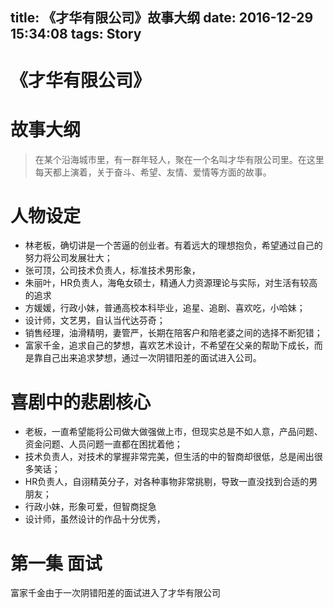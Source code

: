 title: 《才华有限公司》故事大纲
date: 2016-12-29 15:34:08
tags: Story
---

# 《才华有限公司》

# 故事大纲

> 在某个沿海城市里，有一群年轻人，聚在一个名叫才华有限公司里。在这里每天都上演着，关于奋斗、希望、友情、爱情等方面的故事。
<!-- more -->
# 人物设定
* 林老板，确切讲是一个苦逼的创业者。有着远大的理想抱负，希望通过自己的努力将公司发展壮大；
* 张可顶，公司技术负责人，标准技术男形象，
* 朱丽叶，HR负责人，海龟女硕士，精通人力资源理论与实际，对生活有较高的追求
* 方媛媛，行政小妹，普通高校本科毕业，追星、追剧、喜欢吃，小哈妹；
* 设计师，文艺男，自认当代达芬奇；
* 销售经理，油滑精明，妻管严，长期在陪客户和陪老婆之间的选择不断犯错；
* 富家千金，追求自己的梦想，喜欢艺术设计，不希望在父亲的帮助下成长，而是靠自己出来追求梦想，通过一次阴错阳差的面试进入公司。

# 喜剧中的悲剧核心
* 老板，一直希望能将公司做大做强做上市，但现实总是不如人意，产品问题、资金问题、人员问题一直都在困扰着他；
* 技术负责人，对技术的掌握非常完美，但生活的中的智商却很低，总是闹出很多笑话；
* HR负责人，自诩精英分子，对各种事物非常挑剔，导致一直没找到合适的男朋友；
* 行政小妹，形象可爱，但智商捉急
* 设计师，虽然设计的作品十分优秀，

# 第一集 面试
富家千金由于一次阴错阳差的面试进入了才华有限公司